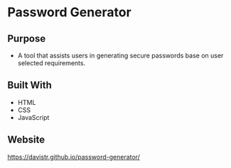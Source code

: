 # Password Generator

## Purpose
* A tool that assists users in generating secure passwords base on user selected requirements.

## Built With
* HTML
* CSS
* JavaScript

## Website
https://davistr.github.io/password-generator/


